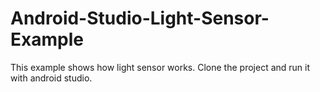 # Android-Studio-Light-Sensor-Example
This example shows how light sensor works. 
Clone the project and run it with android studio.
